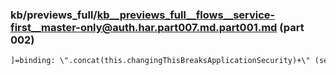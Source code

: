 ### kb/previews_full/kb__previews_full__flows__service-first__master-only@auth.har.part007.md.part001.md (part 002)

```md
]=binding: \".concat(this.changingThisBreaksApplicationSecurity)+\" (see \".concat(jl,\")\")}
```

```
